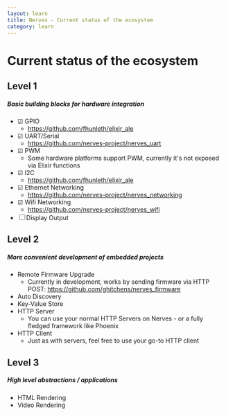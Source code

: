 ```yaml
---
layout: learn
title: Nerves - Current status of the ecosystem
category: learn
---
```


# Current status of the ecosystem

## Level 1

##### Basic building blocks for hardware integration

- ☑ GPIO
  - https://github.com/fhunleth/elixir_ale
- ☑ UART/Serial
  - https://github.com/nerves-project/nerves_uart
- ☑ PWM
  - Some hardware platforms support PWM, currently it's not exposed via Elixir functions
- ☑ I2C
  - https://github.com/fhunleth/elixir_ale
- ☑ Ethernet Networking
  - https://github.com/nerves-project/nerves_networking
- ☑ Wifi Networking
  - https://github.com/nerves-project/nerves_wifi
- ☐ Display Output

## Level 2

##### More convenient development of embedded projects

- Remote Firmware Upgrade
  - Currently in development, works by sending firmware via HTTP POST: https://github.com/ghitchens/nerves_firmware
- Auto Discovery
- Key-Value Store
- HTTP Server
  - You can use your normal HTTP Servers on Nerves - or a fully fledged framework like Phoenix
- HTTP Client
  - Just as with servers, feel free to use your go-to HTTP client

## Level 3

##### High level abstractions / applications

- HTML Rendering
- Video Rendering
